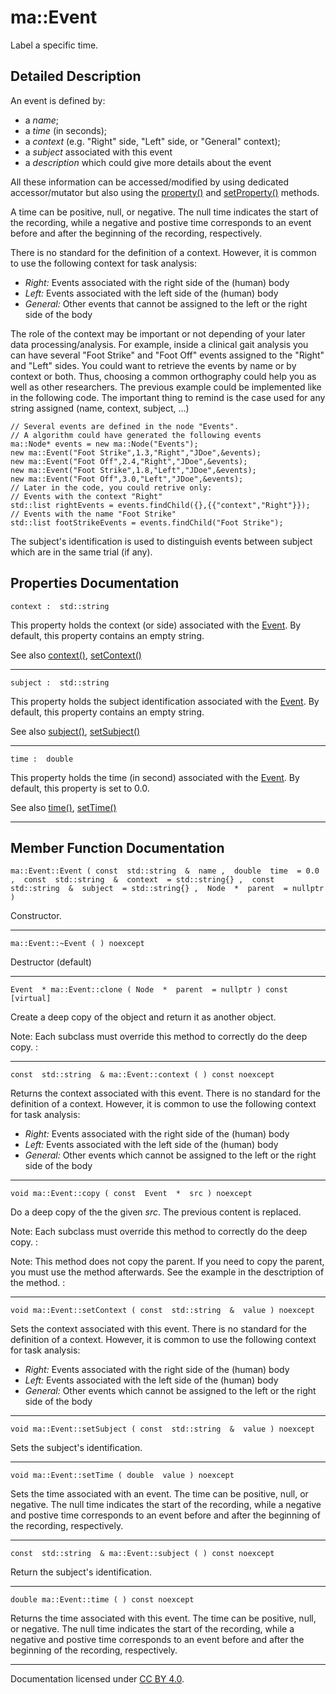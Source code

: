 ma::Event
=========

Label a specific time.

Detailed Description
--------------------

An event is defined by:

-   a *name*;
-   a *time* (in seconds);
-   a *context* (e.g. "Right" side, "Left" side, or "General" context);
-   a *subject* associated with this event
-   a *description* which could give more details about the event

All these information can be accessed/modified by using dedicated accessor/mutator but also using the [property()](classma_1_1_node.html#1aa43a4b4b0844ea2d7d6207f89bf2a790) and [setProperty()](classma_1_1_node.html#1ac22e4aa3baa9ed33b887109922eba172) methods.

A time can be positive, null, or negative. The null time indicates the start of the recording, while a negative and postive time corresponds to an event before and after the beginning of the recording, respectively.

There is no standard for the definition of a context. However, it is common to use the following context for task analysis:

-   *Right:* Events associated with the right side of the (human) body
-   *Left:* Events associated with the left side of the (human) body
-   *General:* Other events that cannot be assigned to the left or the right side of the body

The role of the context may be important or not depending of your later data processing/analysis. For example, inside a clinical gait analysis you can have several "Foot Strike" and "Foot Off" events assigned to the "Right" and "Left" sides. You could want to retrieve the events by name or by context or both. Thus, choosing a common orthography could help you as well as other researchers. The previous example could be implemented like in the following code. The important thing to remind is the case used for any string assigned (name, context, subject, ...)

    // Several events are defined in the node "Events".
    // A algorithm could have generated the following events
    ma::Node* events = new ma::Node("Events");
    new ma::Event("Foot Strike",1.3,"Right","JDoe",&events);
    new ma::Event("Foot Off",2.4,"Right","JDoe",&events);
    new ma::Event("Foot Strike",1.8,"Left","JDoe",&events);
    new ma::Event("Foot Off",3.0,"Left","JDoe",&events);
    // Later in the code, you could retrive only:
    // Events with the context "Right"
    std::list rightEvents = events.findChild({},{{"context","Right"}});
    // Events with the name "Foot Strike"
    std::list footStrikeEvents = events.findChild("Foot Strike");

The subject's identification is used to distinguish events between subject which are in the same trial (if any).

Properties Documentation
------------------------

    context :  std::string 

This property holds the context (or side) associated with the [Event](classma_1_1_event.html). By default, this property contains an empty string.

See also [context()](#1afd4a09552410578ed4b1b53186e75a69), [setContext()](#1acac4cdec15afc07a4731045c6f84eac7)

------------------------------------------------------------------------

    subject :  std::string 

This property holds the subject identification associated with the [Event](classma_1_1_event.html). By default, this property contains an empty string.

See also [subject()](#1a9462f85b505808a335e9578381dafe24), [setSubject()](#1a9038a2255876d2399445a61d0840cb0c)

------------------------------------------------------------------------

    time :  double 

This property holds the time (in second) associated with the [Event](classma_1_1_event.html). By default, this property is set to 0.0.

See also [time()](#1a91a3ba88daf4b237e1a43c7e1e04878c), [setTime()](#1a5683c038aad32210b70a8772ac01f4c7)

------------------------------------------------------------------------

Member Function Documentation
-----------------------------

    ma::Event::Event ( const  std::string  &  name ,  double  time  = 0.0 ,  const  std::string  &  context  = std::string{} ,  const  std::string  &  subject  = std::string{} ,  Node  *  parent  = nullptr )

Constructor.

------------------------------------------------------------------------

    ma::Event::~Event ( ) noexcept

Destructor (default)

------------------------------------------------------------------------

    Event  * ma::Event::clone ( Node  *  parent  = nullptr ) const [virtual]

Create a deep copy of the object and return it as another object.

Note: Each subclass must override this method to correctly do the deep copy. :

------------------------------------------------------------------------

    const  std::string  & ma::Event::context ( ) const noexcept

Returns the context associated with this event. There is no standard for the definition of a context. However, it is common to use the following context for task analysis:

-   *Right:* Events associated with the right side of the (human) body
-   *Left:* Events associated with the left side of the (human) body
-   *General:* Other events which cannot be assigned to the left or the right side of the body

------------------------------------------------------------------------

    void ma::Event::copy ( const  Event  *  src ) noexcept

Do a deep copy of the the given *src*. The previous content is replaced.

Note: Each subclass must override this method to correctly do the deep copy. :

Note: This method does not copy the parent. If you need to copy the parent, you must use the method [](classma_1_1_node.html#1a9f6c38a01fa8921ca83fb3d129d4accd) afterwards. See the example in the desctription of the [](classma_1_1_node.html#1a1a4275e23c0ea7a1cae9d4f65a38938f) method. :

------------------------------------------------------------------------

    void ma::Event::setContext ( const  std::string  &  value ) noexcept

Sets the context associated with this event. There is no standard for the definition of a context. However, it is common to use the following context for task analysis:

-   *Right:* Events associated with the right side of the (human) body
-   *Left:* Events associated with the left side of the (human) body
-   *General:* Other events which cannot be assigned to the left or the right side of the body

------------------------------------------------------------------------

    void ma::Event::setSubject ( const  std::string  &  value ) noexcept

Sets the subject's identification.

------------------------------------------------------------------------

    void ma::Event::setTime ( double  value ) noexcept

Sets the time associated with an event. The time can be positive, null, or negative. The null time indicates the start of the recording, while a negative and postive time corresponds to an event before and after the beginning of the recording, respectively.

------------------------------------------------------------------------

    const  std::string  & ma::Event::subject ( ) const noexcept

Return the subject's identification.

------------------------------------------------------------------------

    double ma::Event::time ( ) const noexcept

Returns the time associated with this event. The time can be positive, null, or negative. The null time indicates the start of the recording, while a negative and postive time corresponds to an event before and after the beginning of the recording, respectively.

------------------------------------------------------------------------

Documentation licensed under [CC BY 4.0](https://creativecommons.org/licenses/by/4.0/).


